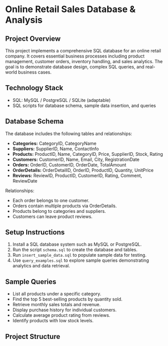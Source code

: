 # Online Retail Sales Database & Analysis

## Project Overview
This project implements a comprehensive SQL database for an online retail company. It covers essential business processes including product management, customer orders, inventory handling, and sales analytics. The goal is to demonstrate database design, complex SQL queries, and real-world business cases.

## Technology Stack
- SQL: MySQL / PostgreSQL / SQLite (adaptable)
- SQL scripts for database schema, sample data insertion, and queries

## Database Schema
The database includes the following tables and relationships:

- **Categories:** CategoryID, CategoryName
- **Suppliers:** SupplierID, Name, ContactInfo
- **Products:** ProductID, Name, CategoryID, Price, SupplierID, Stock, Rating
- **Customers:** CustomerID, Name, Email, City, RegistrationDate
- **Orders:** OrderID, CustomerID, OrderDate, TotalAmount
- **OrderDetails:** OrderDetailID, OrderID, ProductID, Quantity, UnitPrice
- **Reviews:** ReviewID, ProductID, CustomerID, Rating, Comment, ReviewDate

Relationships:
- Each order belongs to one customer.
- Orders contain multiple products via OrderDetails.
- Products belong to categories and suppliers.
- Customers can leave product reviews.

## Setup Instructions
1. Install a SQL database system such as MySQL or PostgreSQL.
2. Run the script `schema.sql` to create the database and tables.
3. Run `insert_sample_data.sql` to populate sample data for testing.
4. Use `query_examples.sql` to explore sample queries demonstrating analytics and data retrieval.

## Sample Queries
- List all products under a specific category.
- Find the top 5 best-selling products by quantity sold.
- Retrieve monthly sales totals and revenue.
- Display purchase history for individual customers.
- Calculate average product rating from reviews.
- Identify products with low stock levels.

## Project Structure


